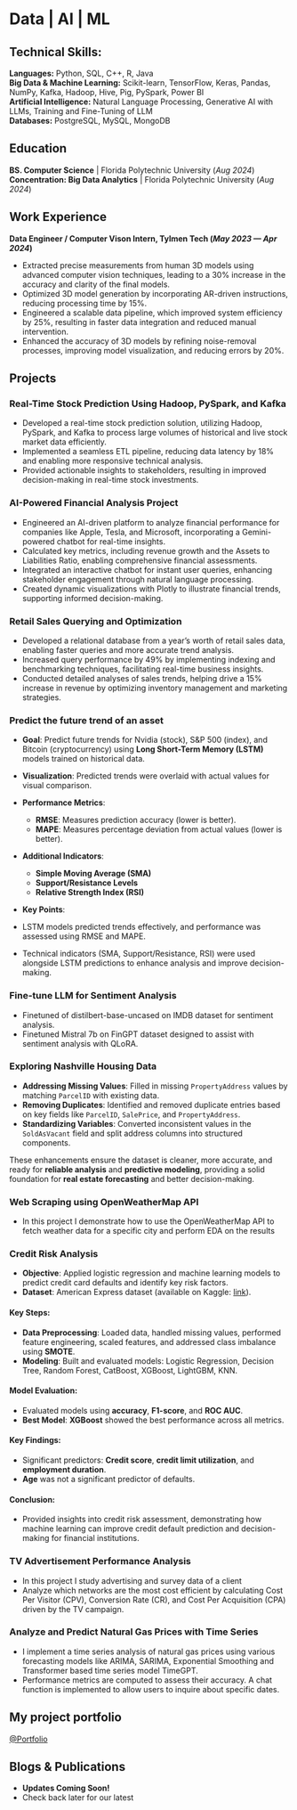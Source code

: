 # Data | AI | ML

## Technical Skills:

**Languages:**   Python, SQL, C++, R, Java     
**Big Data & Machine Learning:**  Scikit-learn, TensorFlow, Keras, Pandas, NumPy, Kafka, Hadoop, Hive, Pig, PySpark, Power BI     
**Artificial Intelligence:**  Natural Language Processing, Generative AI with LLMs, Training and Fine-Tuning of LLM     
**Databases:**  PostgreSQL, MySQL, MongoDB             


## Education
**BS. Computer Science** | Florida Polytechnic University (_Aug 2024_)								       		
**Concentration: Big Data Analytics** | Florida Polytechnic University (_Aug 2024_)	 			        		


## Work Experience
**Data Engineer / Computer Vison Intern, Tylmen Tech (_May 2023 — Apr 2024_)**
- Extracted precise measurements from human 3D models using advanced computer vision techniques, leading to a 30% increase in the accuracy and clarity of the final models.
- Optimized 3D model generation by incorporating AR-driven instructions, reducing processing time by 15%.
- Engineered a scalable data pipeline, which improved system efficiency by 25%, resulting in faster data integration and reduced manual intervention.
- Enhanced the accuracy of 3D models by refining noise-removal processes, improving model visualization, and reducing errors by 20%.


## Projects
### Real-Time Stock Prediction Using Hadoop, PySpark, and Kafka

- Developed a real-time stock prediction solution, utilizing Hadoop, PySpark, and Kafka to process large volumes of historical and live stock market data efficiently.
- Implemented a seamless ETL pipeline, reducing data latency by 18% and enabling more responsive technical analysis.
- Provided actionable insights to stakeholders, resulting in improved decision-making in real-time stock investments.

### AI-Powered Financial Analysis Project

- Engineered an AI-driven platform to analyze financial performance for companies like Apple, Tesla, and Microsoft, incorporating a Gemini-powered chatbot for real-time insights.
- Calculated key metrics, including revenue growth and the Assets to Liabilities Ratio, enabling comprehensive financial assessments.
- Integrated an interactive chatbot for instant user queries, enhancing stakeholder engagement through natural language processing.
- Created dynamic visualizations with Plotly to illustrate financial trends, supporting informed decision-making.

### Retail Sales Querying and Optimization

- Developed a relational database from a year’s worth of retail sales data, enabling faster queries and more accurate trend analysis.
- Increased query performance by 49% by implementing indexing and benchmarking techniques, facilitating real-time business insights.
- Conducted detailed analyses of sales trends, helping drive a 15% increase in revenue by optimizing inventory management and marketing strategies.


### Predict the future trend of an asset
- **Goal**: Predict future trends for Nvidia (stock), S&P 500 (index), and Bitcoin (cryptocurrency) using **Long Short-Term Memory (LSTM)** models trained on historical data.
- **Visualization**: Predicted trends were overlaid with actual values for visual comparison.
- **Performance Metrics**:  
  - **RMSE**: Measures prediction accuracy (lower is better).
  - **MAPE**: Measures percentage deviation from actual values (lower is better).
- **Additional Indicators**:  
  - **Simple Moving Average (SMA)**
  - **Support/Resistance Levels**
  - **Relative Strength Index (RSI)**

- **Key Points**:
- LSTM models predicted trends effectively, and performance was assessed using RMSE and MAPE.
- Technical indicators (SMA, Support/Resistance, RSI) were used alongside LSTM predictions to enhance analysis and improve decision-making.

### Fine-tune LLM for Sentiment Analysis

- Finetuned of distilbert-base-uncased on IMDB dataset for sentiment analysis.
- Finetuned Mistral 7b on FinGPT dataset designed to assist with sentiment analysis with QLoRA.

### Exploring Nashville Housing Data

- **Addressing Missing Values**: Filled in missing `PropertyAddress` values by matching `ParcelID` with existing data.
- **Removing Duplicates**: Identified and removed duplicate entries based on key fields like `ParcelID`, `SalePrice`, and `PropertyAddress`.
- **Standardizing Variables**: Converted inconsistent values in the `SoldAsVacant` field and split address columns into structured components.

These enhancements ensure the dataset is cleaner, more accurate, and ready for **reliable analysis** and **predictive modeling**, providing a solid foundation for **real estate forecasting** and better decision-making.  

### Web Scraping using OpenWeatherMap API 

- In this project I demonstrate how to use the OpenWeatherMap API to fetch weather data for a specific city and perform EDA on the results 

### Credit Risk Analysis 

- **Objective**: Applied logistic regression and machine learning models to predict credit card defaults and identify key risk factors.
- **Dataset**: American Express dataset (available on Kaggle: [link](https://www.kaggle.com/datasets/pradip11/amexpert-codelab-2021)).

#### Key Steps:
- **Data Preprocessing**: Loaded data, handled missing values, performed feature engineering, scaled features, and addressed class imbalance using **SMOTE**.
- **Modeling**: Built and evaluated models: Logistic Regression, Decision Tree, Random Forest, CatBoost, XGBoost, LightGBM, KNN.
  
#### Model Evaluation:
- Evaluated models using **accuracy**, **F1-score**, and **ROC AUC**.
- **Best Model**: **XGBoost** showed the best performance across all metrics.

#### Key Findings:
- Significant predictors: **Credit score**, **credit limit utilization**, and **employment duration**.
- **Age** was not a significant predictor of defaults.

#### Conclusion:
- Provided insights into credit risk assessment, demonstrating how machine learning can improve credit default prediction and decision-making for financial institutions.
  
### TV Advertisement Performance Analysis 

- In this project I study advertising and survey data of a client
- Analyze which networks are the most cost efficient by calculating Cost Per Visitor (CPV), Conversion Rate (CR), and Cost Per Acquisition (CPA) driven by the TV campaign.

### Analyze and Predict Natural Gas Prices with Time Series

- I implement a time series analysis of natural gas prices using various forecasting models like ARIMA, SARIMA, Exponential Smoothing and Transformer based time series model TimeGPT.
- Performance metrics are computed to assess their accuracy. A chat function is implemented to allow users to inquire about specific dates.  

  


  

## My project portfolio
[@Portfolio](https://prateekmukherjee.github.io/portfolio/)
## Blogs & Publications
- **Updates Coming Soon!**
- Check back later for our latest
